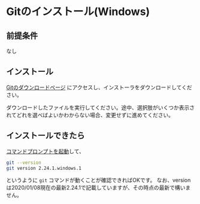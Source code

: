 # Gitのインストール(Windows)

## 前提条件
なし

## インストール
[Gitのダウンロードページ](https://git-scm.com/download) にアクセスし、インストーラをダウンロードしてください。

ダウンロードしたファイルを実行してください。途中、選択肢がいくつか表示されてどれを選べばよいかわからない場合、変更せずに進めてください。

## インストールできたら
[コマンドプロンプトを起動](tipsForWin.md#コマンドプロンプトの起動方法)して、

```sh
git --version
git version 2.24.1.windows.1
```
というように `git` コマンドが動くことが確認できればOKです。
なお、versionは2020/01/08現在の最新2.24.1で記載していますが、その時点の最新で構いません。

